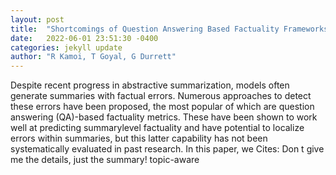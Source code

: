 ```yaml
---
layout: post
title:  "Shortcomings of Question Answering Based Factuality Frameworks for Error Localization"
date:   2022-06-01 23:51:30 -0400
categories: jekyll update
author: "R Kamoi, T Goyal, G Durrett"
---
```

Despite recent progress in abstractive summarization, models often generate summaries with factual errors. Numerous approaches to detect these errors have been proposed, the most popular of which are question answering (QA)-based factuality metrics. These have been shown to work well at predicting summarylevel factuality and have potential to localize errors within summaries, but this latter capability has not been systematically evaluated in past research. In this paper, we  Cites: Don t give me the details, just the summary! topic-aware 